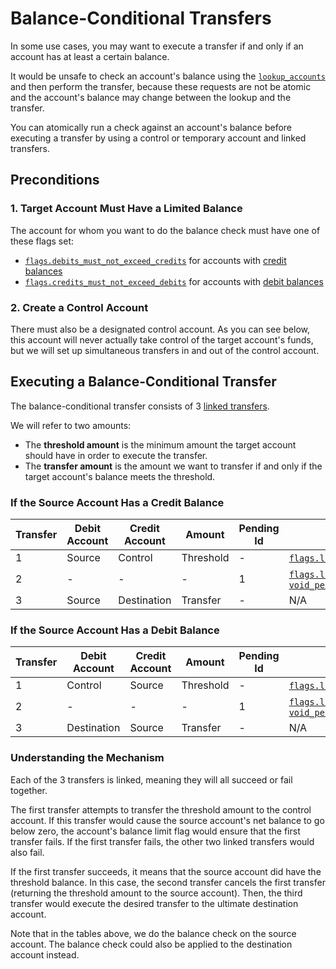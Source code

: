 # Balance-Conditional Transfers

In some use cases, you may want to execute a transfer if and only if an account has at least a
certain balance.

It would be unsafe to check an account's balance using the
[`lookup_accounts`](../../reference/requests/lookup_accounts.md) and then perform the transfer,
because these requests are not be atomic and the account's balance may change between the lookup and
the transfer.

You can atomically run a check against an account's balance before executing a transfer by using a
control or temporary account and linked transfers.

## Preconditions

### 1. Target Account Must Have a Limited Balance

The account for whom you want to do the balance check must have one of these flags set:

- [`flags.debits_must_not_exceed_credits`](../../reference/account.md#flagsdebits_must_not_exceed_credits)
  for accounts with [credit balances](../data-modeling.md#credit-balances)
- [`flags.credits_must_not_exceed_debits`](../../reference/account.md#flagscredits_must_not_exceed_debits)
  for accounts with [debit balances](../data-modeling.md#debit-balances)

### 2. Create a Control Account

There must also be a designated control account. As you can see below, this account will never
actually take control of the target account's funds, but we will set up simultaneous transfers in
and out of the control account.

## Executing a Balance-Conditional Transfer

The balance-conditional transfer consists of 3
[linked transfers](../../reference/requests/README.md#linked-events).

We will refer to two amounts:

- The **threshold amount** is the minimum amount the target account should have in order to execute
  the transfer.
- The **transfer amount** is the amount we want to transfer if and only if the target account's
  balance meets the threshold.

### If the Source Account Has a Credit Balance

| Transfer | Debit Account | Credit Account | Amount    | Pending Id | Flags                                                          |
| -------- | ------------- | -------------- | --------- | ---------- | -------------------------------------------------------------- |
| 1        | Source        | Control        | Threshold |          - | [`flags.linked`](../../reference/transfer.md#flagslinked), [`pending`](../../reference/transfer.md#flagspending) |
| 2        | -             | -              | -         |          1 | [`flags.linked`](../../reference/transfer.md#flagslinked), [`void_pending_transfer`](../../reference/transfer.md#flagsvoid_pending_transfer) |
| 3        | Source        | Destination    | Transfer  |          - | N/A                                                            |

### If the Source Account Has a Debit Balance

| Transfer | Debit Account | Credit Account | Amount    | Pending Id | Flags                                                          |
| -------- | ------------- | -------------- | --------- | ---------- | -------------------------------------------------------------- |
| 1        | Control       | Source         | Threshold |          - | [`flags.linked`](../../reference/transfer.md#flagslinked), [`pending`](../../reference/transfer.md#flagspending) |
| 2        | -             | -              | -         |          1 | [`flags.linked`](../../reference/transfer.md#flagslinked), [`void_pending_transfer`](../../reference/transfer.md#flagsvoid_pending_transfer) |
| 3        | Destination   | Source         | Transfer  |          - | N/A                                                            |

### Understanding the Mechanism

Each of the 3 transfers is linked, meaning they will all succeed or fail together.

The first transfer attempts to transfer the threshold amount to the control account. If this
transfer would cause the source account's net balance to go below zero, the account's balance limit
flag would ensure that the first transfer fails. If the first transfer fails, the other two linked
transfers would also fail.

If the first transfer succeeds, it means that the source account did have the threshold balance. In
this case, the second transfer cancels the first transfer (returning the threshold amount to the
source account). Then, the third transfer would execute the desired transfer to the ultimate
destination account.

Note that in the tables above, we do the balance check on the source account. The balance check
could also be applied to the destination account instead.
